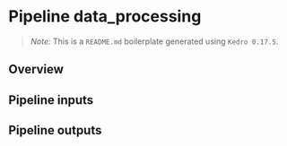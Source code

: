 # Pipeline data_processing

> *Note:* This is a `README.md` boilerplate generated using `Kedro 0.17.5`.

## Overview

<!---
This pipeline preprocesses the data.

- Nodes:
  - get_db
  - preprocess_ads
-->

## Pipeline inputs

<!---
- advertisements
-->

## Pipeline outputs

<!---
- preprocessed_ads
-->
